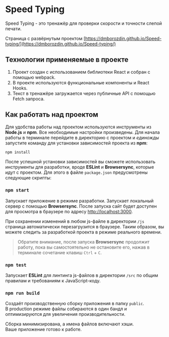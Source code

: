 # Speed Typing

Speed Typing - это тренажёр для проверки скорости и точности слепой печати.

Страница с развёрнутым проектом [https://dmborozdin.github.io/Speed-typing/](https://dmborozdin.github.io/Speed-typing/)

## Технологии применяемые в проекте

1. Проект создан с использованием библиотеки React и собран с помощью webpack.
2. В проекте используются функциональные компоненты и React Hooks.
3. Текст в тренажёре загружается через публичные API с помощью Fetch запроса.

## Как работать над проектом

Для удобства работы над проектом используются инструменты из **Node.js** и **npm**. Все необходимые настройки произведены. Для начала работы в терминале перейдите в директорию с проектом и _единожды_ запустите команду для установки зависимостей проекта из **npm**:

```bash
npm install
```

После успешной установки зависимостей вы сможете использовать инструменты для разработки, вроде **ESLint** и **Browsersync**, которые идут с проектом. Для этого в файле `package.json` предусмотрены следующие скрипты:

### `npm start`

Запускает приложение в режиме разработки. Запускает локальный сервер с помощью **Browsersync**. После запуска сайт будет доступен для просмотра в браузере по адресу [http://localhost:3000](http://localhost:3000).

При сохранении изменений в любом js-файле в директории `/js` страница автоматически перезагрузится в браузере. Таким образом, вы можете следить за разработкой проекта в режиме реального времени.

> Обратите внимание, после запуска **Browsersync** продолжит работу, пока вы самостоятельно не остановите его, нажав в терминале сочетание клавиш `Ctrl` + `C`.

### `npm test`

Запускает **ESLint** для линтинга js-файлов в директории `/src` по общим правилам и требованиям к JavaScript-коду.

### `npm run build`

Создаёт производственную сборку приложения в папку `public`.\
В production режиме файлы собираются в один бандл и оптимизируются для увеличения производительности.

Сборка минимизирована, а имена файлов включают хэши.\
Ваше приложение готово к работе.

